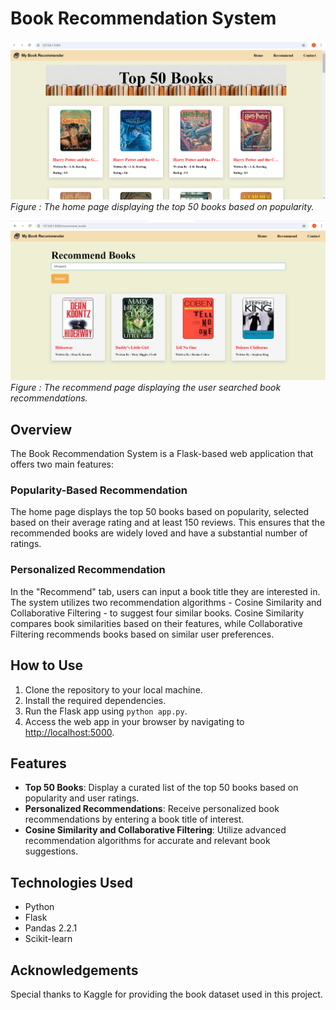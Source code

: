 # Book Recommendation System

![Home Page](Home_page.png)
*Figure : The home page displaying the top 50 books based on popularity.*

![Recommend Page](Recommend_page.png)
*Figure : The recommend page displaying the user searched book recommendations.*
## Overview
The Book Recommendation System is a Flask-based web application that offers two main features:

### Popularity-Based Recommendation
The home page displays the top 50 books based on popularity, selected based on their average rating and at least 150 reviews. This ensures that the recommended books are widely loved and have a substantial number of ratings.

### Personalized Recommendation
In the "Recommend" tab, users can input a book title they are interested in. The system utilizes two recommendation algorithms - Cosine Similarity and Collaborative Filtering - to suggest four similar books. Cosine Similarity compares book similarities based on their features, while Collaborative Filtering recommends books based on similar user preferences.

## How to Use
1. Clone the repository to your local machine.
2. Install the required dependencies.
3. Run the Flask app using `python app.py`.
4. Access the web app in your browser by navigating to [http://localhost:5000](http://localhost:5000).

## Features
- **Top 50 Books**: Display a curated list of the top 50 books based on popularity and user ratings.
- **Personalized Recommendations**: Receive personalized book recommendations by entering a book title of interest.
- **Cosine Similarity and Collaborative Filtering**: Utilize advanced recommendation algorithms for accurate and relevant book suggestions.

## Technologies Used
- Python
- Flask
- Pandas 2.2.1
- Scikit-learn


## Acknowledgements
Special thanks to Kaggle for providing the book dataset used in this project.


